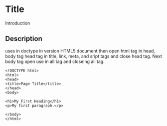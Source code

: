 # Title

Introduction

## Description

uses in doctype in version HTML5 document then open html tag in head, body tag head tag in title, link, meta, and sript tags and close head tag.
Next body tag open use in all tag and closeing all tag.

```
<!DOCTYPE html>
<html>
<head>
<title>Page Title</title>
</head>
<body>

<h1>My First Heading</h1>
<p>My first paragraph.</p>

</body>
</html>
```
